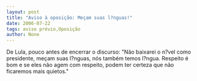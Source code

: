 ```yaml
---
layout: post
title: "Aviso à oposição: Meçam suas l?nguas!"
date: 2006-07-22
tags: aviso prévio,Oposição
author: None
---
```


De Lula, pouco antes de encerrar o discurso:
\"Não baixarei o n?vel como presidente, meçam suas l?nguas, nós também temos l?ngua. Respeito é bom e se eles não agem com respeito, podem ter certeza que não ficaremos mais quietos.\" 